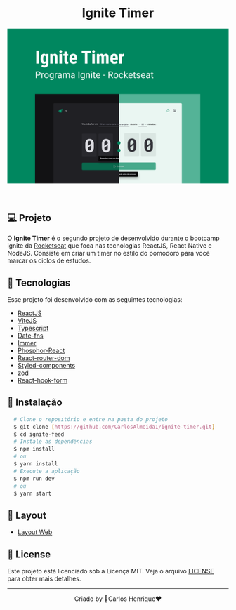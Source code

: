 <h1 align="center">Ignite Timer</h1>

<p align="center">
 <img src="./src/assets/Capa.png"/>
</p>

<br>

## 💻 Projeto

O <strong>Ignite Timer</strong> é o segundo projeto de desenvolvido durante o bootcamp ignite da [Rocketseat](https://www.rocketseat.com.br/) que foca nas tecnologias ReactJS, React Native e NodeJS. Consiste em criar um timer no estilo do
pomodoro para você marcar os ciclos de estudos.

## 🧪 Tecnologias

Esse projeto foi desenvolvido com as seguintes tecnologias:

- [ReactJS](https://reactjs.org/)
- [ViteJS](https://vitejs.dev/)
- [Typescript](https://www.typescriptlang.org/)
- [Date-fns](https://date-fns.org/)
- [Immer](https://github.com/immerjs/immer)
- [Phosphor-React](https://phosphoricons.com/)
- [React-router-dom](https://reactrouter.com/)
- [Styled-components](https://www.styled-components.com/)
- [zod](https://github.com/colinhacks/zod)
- [React-hook-form](https://react-hook-form.com/)

## 🚀 Instalação

```bash
  # Clone o repositório e entre na pasta do projeto
  $ git clone [https://github.com/CarlosAlmeida1/ignite-timer.git]
  $ cd ignite-feed
  # Instale as dependências
  $ npm install
  # ou
  $ yarn install
  # Execute a aplicação
  $ npm run dev
  # ou
  $ yarn start
```

## 🔖 Layout

- [Layout Web](<https://www.figma.com/file/POPSNs7QkYI3Hr8qyoA4kU/Ignite-Timer-(Community)?node-id=11-599&t=rzv7Fe2nrEpiAc3e-0>)

## 📝 License

Este projeto está licenciado sob a Licença MIT. Veja o arquivo [LICENSE](LICENSE) para obter mais detalhes.

---

<p align='center'>Criado by 🚀Carlos Henrique❤️ </p>
